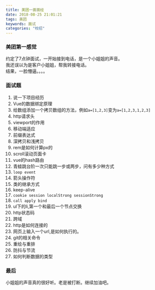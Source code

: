 ```yaml
---
title: 美团一面面经
date: 2018-08-25 21:01:21
tags: 美团
keywords: 面试
categories: "校招"
---
```

### 美团第一感觉
约定了7点钟面试，一开始接到电话，是一个小姐姐的声音。  
我还误以为是客户小姐姐，帮我转接电话。  
结果，一脸懵逼。。。。  
<!--more-->
### 面试题
1. 说一下项目经历
2. Vue的数据绑定原理
3. 给数组添加一个拷贝数组的方法，例如`a=[1,2,3]`变为`a=[1,2,3,1,2,3]`
4. http请求头
5. viewport的作用
6. 移动端适应
7. 前缀表达式
8. 深拷贝和浅拷贝
9. rem是如何计算px的
10. scroll滚动页面卡
11. vue的hash路由
12. 青蛙跳台阶一次只能跳一步或两步，问有多少种方式
13. `loop event`
14. 箭头操作符
15. 类的继承方式
16. keep-alive
17. `cookie session localStrong sessionStrong`
18. `call apply bind`
19. ul下的li,第一个和最后一个节点交换
20. http状态码
21. 跨域
22. http是如何连接的
23. 网页上输入一个url,是如何执行的。
24. git的相关命令
25. 重绘与重排
26. 防抖与节流
27. 如何判断数据的类型
### 最后
小姐姐的声音真的很好听。老是被打断。继续加油吧。   